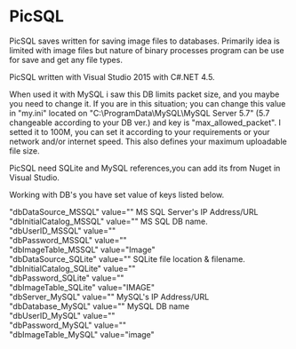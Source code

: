 # PicSQL
PicSQL saves written for saving image files to databases. Primarily idea is limited with image files but nature of binary processes 
program can be use for save and get any file types. 

PicSQL written with Visual Studio 2015 with C#.NET 4.5.

When used it with MySQL i saw this DB limits packet size, and you maybe you need to change it. If you are in this situation;
you can change this value in "my.ini" located on "C:\ProgramData\MySQL\MySQL Server 5.7" (5.7 changeable according to your DB ver.) and 
key is "max_allowed_packet". I setted it to 100M, you can set it according to your requirements or your network and/or internet speed.
This also defines your maximum uploadable file size.

PicSQL need SQLite and MySQL references,you can add its from Nuget in Visual Studio.

Working with DB's you have set value of keys listed below.

"dbDataSource_MSSQL" value=""       MS SQL Server's IP Address/URL <br/>
"dbInitialCatalog_MSSQL" value=""   MS SQL DB name. <br/>
"dbUserID_MSSQL" value="" <br/>
"dbPassword_MSSQL" value="" <br/>
"dbImageTable_MSSQL" value="Image" <br/>
"dbDataSource_SQLite" value=""      SQLite file location & filename. <br/>
"dbInitialCatalog_SQLite" value="" <br/>
"dbPassword_SQLite" value="" <br/>
"dbImageTable_SQLite" value="IMAGE" <br/>
"dbServer_MySQL" value=""           MySQL's IP Address/URL <br/>
"dbDatabase_MySQL" value=""         MySQL DB name <br/>
"dbUserID_MySQL" value="" <br/>
"dbPassword_MySQL" value="" <br/>
"dbImageTable_MySQL" value="image" <br/>
